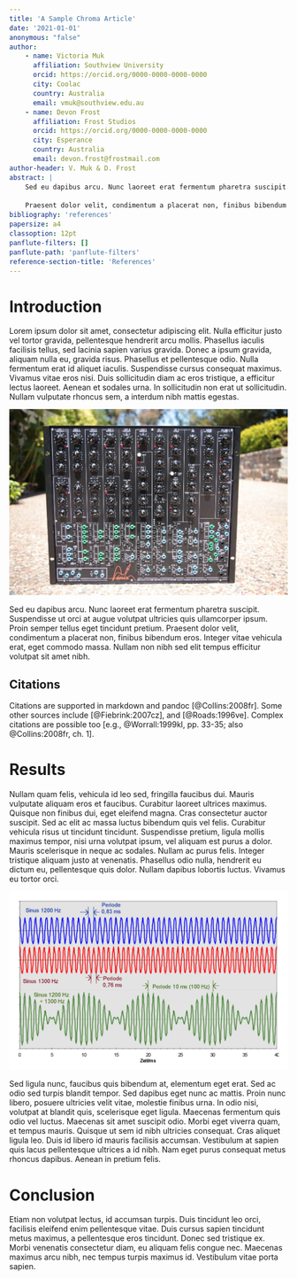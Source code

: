 ```yaml
---
title: 'A Sample Chroma Article'
date: '2021-01-01'
anonymous: "false"
author: 
    - name: Victoria Muk
      affiliation: Southview University
      orcid: https://orcid.org/0000-0000-0000-0000
      city: Coolac
      country: Australia
      email: vmuk@southview.edu.au
    - name: Devon Frost
      affiliation: Frost Studios
      orcid: https://orcid.org/0000-0000-0000-0000
      city: Esperance
      country: Australia
      email: devon.frost@frostmail.com
author-header: V. Muk & D. Frost
abstract: |
    Sed eu dapibus arcu. Nunc laoreet erat fermentum pharetra suscipit. Suspendisse ut orci at augue volutpat ultricies quis ullamcorper ipsum. Proin semper tellus eget tincidunt pretium. 

    Praesent dolor velit, condimentum a placerat non, finibus bibendum eros. Integer vitae vehicula erat, eget commodo massa. Nullam non nibh sed elit tempus efficitur volutpat sit amet nibh.
bibliography: 'references'
papersize: a4
classoption: 12pt
panflute-filters: []
panflute-path: 'panflute-filters'
reference-section-title: 'References'
---
```


# Introduction

Lorem ipsum dolor sit amet, consectetur adipiscing elit. Nulla efficitur justo vel tortor gravida, pellentesque hendrerit arcu mollis. Phasellus iaculis facilisis tellus, sed lacinia sapien varius gravida. Donec a ipsum gravida, aliquam nulla eu, gravida risus. Phasellus et pellentesque odio. Nulla fermentum erat id aliquet iaculis. Suspendisse cursus consequat maximus. Vivamus vitae eros nisi. Duis sollicitudin diam ac eros tristique, a efficitur lectus laoreet. Aenean et sodales urna. In sollicitudin non erat ut sollicitudin. Nullam vulputate rhoncus sem, a interdum nibh mattis egestas.

![Synthesiser by Matrixsynth (Public Domain)](figures/synthesiser.jpg)

Sed eu dapibus arcu. Nunc laoreet erat fermentum pharetra suscipit. Suspendisse ut orci at augue volutpat ultricies quis ullamcorper ipsum. Proin semper tellus eget tincidunt pretium. Praesent dolor velit, condimentum a placerat non, finibus bibendum eros. Integer vitae vehicula erat, eget commodo massa. Nullam non nibh sed elit tempus efficitur volutpat sit amet nibh.

## Citations

Citations are supported in markdown and pandoc [@Collins:2008fr]. Some other sources include [@Fiebrink:2007cz], and [@Roads:1996ve]. Complex citations are possible too [e.g., @Worrall:1999kl, pp. 33-35; also @Collins:2008fr, ch. 1].

# Results

Nullam quam felis, vehicula id leo sed, fringilla faucibus dui. Mauris vulputate aliquam eros et faucibus. Curabitur laoreet ultrices maximus. Quisque non finibus dui, eget eleifend magna. Cras consectetur auctor suscipit. Sed ac elit ac massa luctus bibendum quis vel felis. Curabitur vehicula risus ut tincidunt tincidunt. Suspendisse pretium, ligula mollis maximus tempor, nisi urna volutpat ipsum, vel aliquam est purus a dolor. Mauris scelerisque in neque ac sodales. Nullam ac purus felis. Integer tristique aliquam justo at venenatis. Phasellus odio nulla, hendrerit eu dictum eu, pellentesque quis dolor. Nullam dapibus lobortis luctus. Vivamus eu tortor orci.

![Sinus superposition by Skyhead (Public Domain)](figures/waves.jpg)

Sed ligula nunc, faucibus quis bibendum at, elementum eget erat. Sed ac odio sed turpis blandit tempor. Sed dapibus eget nunc ac mattis. Proin nunc libero, posuere ultricies velit vitae, molestie finibus urna. In odio nisi, volutpat at blandit quis, scelerisque eget ligula. Maecenas fermentum quis odio vel luctus. Maecenas sit amet suscipit odio. Morbi eget viverra quam, et tempus mauris. Quisque ut sem id nibh ultricies consequat. Cras aliquet ligula leo. Duis id libero id mauris facilisis accumsan. Vestibulum at sapien quis lacus pellentesque ultrices a id nibh. Nam eget purus consequat metus rhoncus dapibus. Aenean in pretium felis.

# Conclusion

Etiam non volutpat lectus, id accumsan turpis. Duis tincidunt leo orci, facilisis eleifend enim pellentesque vitae. Duis cursus sapien tincidunt metus maximus, a pellentesque eros tincidunt. Donec sed tristique ex. Morbi venenatis consectetur diam, eu aliquam felis congue nec. Maecenas maximus arcu nibh, nec tempus turpis maximus id. Vestibulum vitae porta sapien.
